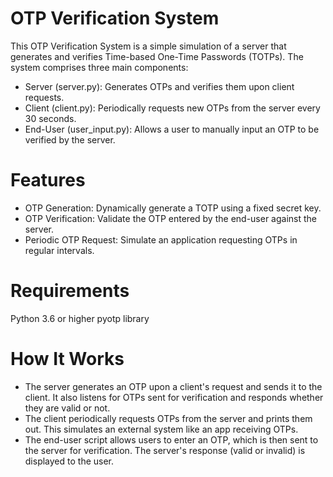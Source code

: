 # OTP Verification System

This OTP Verification System is a simple simulation of a server that generates and verifies Time-based One-Time Passwords (TOTPs). The system comprises three main components:

- Server (server.py): Generates OTPs and verifies them upon client requests.
- Client (client.py): Periodically requests new OTPs from the server every 30 seconds.
- End-User (user_input.py): Allows a user to manually input an OTP to be verified by the server.
		
# Features
- OTP Generation: Dynamically generate a TOTP using a fixed secret key.
- OTP Verification: Validate the OTP entered by the end-user against the server.
- Periodic OTP Request: Simulate an application requesting OTPs in regular intervals.

# Requirements
Python 3.6 or higher
pyotp library

# How It Works
- The server generates an OTP upon a client's request and sends it to the client. It also listens for OTPs sent for verification and responds whether they are valid or not.
- The client periodically requests OTPs from the server and prints them out. This simulates an external system like an app receiving OTPs.
- The end-user script allows users to enter an OTP, which is then sent to the server for verification. The server's response (valid or invalid) is displayed to the user.
